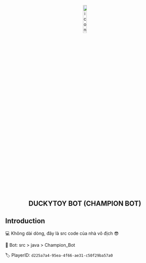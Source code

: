 <p align="center"><img width="15%" src="https://imgur.com/LCPwwop.jpg" alt="icon"></p>
<h2 align="center">DUCKYTOY BOT (CHAMPION BOT)</h2>

## Introduction

💻 Không dài dòng, đây là src code của nhà vô địch 😎

🤖 Bot: src > java > Champion_Bot

🏷️ PlayerID: `d225a7a4-95ea-4f66-ae31-c50f29ba57a0`